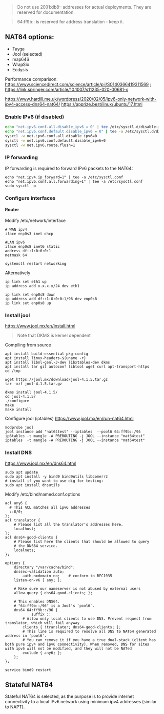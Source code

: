 
> Do not use 2001:db8:: addresses for actual deployments. They are reserved for documentation.

> 64:ff9b:: is reserved for address translation - keep it.

## NAT64 options:
- Tayga
- Jool (selected)
- map646
- WrapSix
- Ecdysis

Performance comparison: https://www.sciencedirect.com/science/article/pii/S0140366419311569 ; https://link.springer.com/article/10.1007/s11235-020-00681-x

https://www.hardill.me.uk/wordpress/2020/02/05/ipv6-only-network-with-ipv4-access-dns64-nat64/
https://apprize.best/linux/ubuntu/17.html
### Enable IPv6 (if disabled)
```sh
echo "net.ipv6.conf.all.disable_ipv6 = 0" | tee /etc/sysctl.d/disable-ipv6.conf
echo "net.ipv6.conf.default.disable_ipv6 = 0" | tee -a /etc/sysctl.d/disable-ipv6.conf
sysctl -w net.ipv6.conf.all.disable_ipv6=0
sysctl -w net.ipv6.conf.default.disable_ipv6=0
sysctl -w net.ipv6.route.flush=1
```

### IP forwarding 
IP forwarding is required to forward IPv6 packets to the NAT64:
```
echo "net.ipv4.ip_forward=1" | tee -a /etc/sysctl.conf
echo "net.ipv6.conf.all.forwarding=1" | tee -a /etc/sysctl.conf
sudo sysctl -p
```

### Configure interfaces
#### Router
Modify /etc/network/interface
```
# WAN ipv4
iface enp0s3 inet dhcp

#LAN ipv6
iface enp0s8 inet6 static
address df::1:0:0:0:1
netmask 64
```
```
systemctl restart networking
```
Alternatively
```
ip link set eth1 up
ip address add x.x.x.x/24 dev eth1

ip link set enp0s8 down
ip address add df::1:0:0:0:1/96 dev enp0s8
ip link set enp0s8 up
```

### Install jool
https://www.jool.mx/en/install.html

> Note that DKMS is kernel dependent

Compiling from source
```
apt install build-essential pkg-config
apt install linux-headers-$(uname -r)
apt install libnl-genl-3-dev libxtables-dev dkms
apt install tar git autoconf libtool wget curl apt-transport-https
cd /tmp

wget https://jool.mx/download/jool-4.1.5.tar.gz
tar -xzf jool-4.1.5.tar.gz

dkms install jool-4.1.5/
cd jool-4.1.5/
./configure
make
make install
```

Configure jool (iptables)
https://www.jool.mx/en/run-nat64.html

```
modprobe jool
jool instance add "nat64test" --iptables  --pool6 64:ff9b::/96
ip6tables -t mangle -A PREROUTING -j JOOL --instance "nat64test"
iptables  -t mangle -A PREROUTING -j JOOL --instance "nat64test"
```

### Install DNS
https://www.jool.mx/en/dns64.html

```
sudo apt update
sudo apt install -y bind9 bind9utils libcomerr2
# install if you want to use dig for testing:
sudo apt install dnsutils
```

Modify /etc/bind/named.conf.options
```
acl any6 {
  # This ACL matches all ipv6 addresses
  ::0/0;
};
acl translator {
	# Please list all the translator's addresses here.
	localhost;
};
acl dns64-good-clients {
	# Please list here the clients that should be allowed to query
	# the DNS64 service.
	localnets;
};

options {
	directory "/var/cache/bind";
	dnssec-validation auto;
        auth-nxdomain no;    # conform to RFC1035
	listen-on-v6 { any; };

	# Make sure our nameserver is not abused by external users
	allow-query { dns64-good-clients; };

	# This enables DNS64.
	# "64:ff9b::/96" is a Jool's `pool6`.
	dns64 64:ff9b::/96 {
	        suffix ::
		# Allow only local clients to use DNS. Prevent request from translator, which will fail anyway
		clients { !translator; dns64-good-clients; };
		# This line is required to resolve all DNS to NAT64 generated address in 'pool6'. 
		# You can remove it if you have a true dual-stack (client has both pure ipv4 and ipv6 connectivity). When removed, DNS for sites with ipv6 will not be modified, and they will not be NATed
		exclude { any6; };
	};
};
```
```
service bind9 restart
```

## Stateful NAT64
Stateful NAT64 is selected, as the purpose is to provide internet connectivity to a local IPv6 network using minimum ipv4 addresses (similar to NAPT).

      
      
